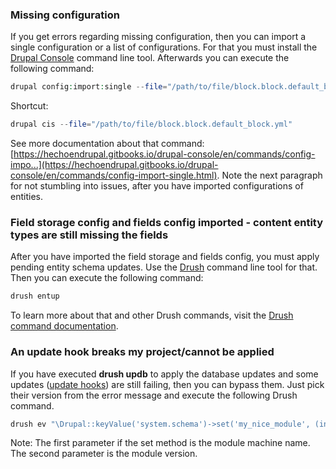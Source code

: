 ### Missing configuration

If you get errors regarding missing configuration, then you can import a single configuration or a list of configurations. For that you must install the [Drupal Console](https://drupalconsole.com/) command line tool. Afterwards you can execute the following command:

```php
drupal config:import:single --file="/path/to/file/block.block.default_block.yml"
```

Shortcut: 

```php
drupal cis --file="/path/to/file/block.block.default_block.yml"
```

See more documentation about that command: [https://hechoendrupal.gitbooks.io/drupal-console/en/commands/config-impo...](https://hechoendrupal.gitbooks.io/drupal-console/en/commands/config-import-single.html). Note the next paragraph for not stumbling into issues, after you have imported configurations of entities.

### Field storage config and fields config imported - content entity types are still missing the fields

After you have imported the field storage and fields config, you must apply pending entity schema updates. Use the [Drush](https://www.drush.org/) command line tool for that. Then you can execute the following command:

```php
drush entup
```

To learn more about that and other Drush commands, visit the [Drush command documentation](https://drushcommands.com/drush-8x/core/entity-updates/).

### An update hook breaks my project/cannot be applied

If you have executed **drush updb** to apply the database updates and some updates ([update hooks](https://www.drupal.org/docs/8/api/update-api/introduction-to-update-api-for-drupal-8)) are still failing, then you can bypass them. Just pick their version from the error message and execute the following Drush command.

```php
drush ev "\Drupal::keyValue('system.schema')->set('my_nice_module', (int) 8149)";

```

Note: The first parameter if the set method is the module machine name. The second parameter is the module version.